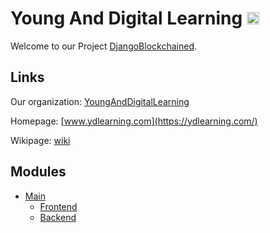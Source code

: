 
# Young And Digital Learning <img src="https://lh3.googleusercontent.com/wA9udP26HzP6hCG5JTUKRh70cBlcJthMSoePE3y_HaVlkaF7fGtVt4pQsW1uX-CTeMJz6srb30vOBHReuhVmrZhJWZGkvIbg0oOpQ8oDLt3EQtkDV8egxIjAHsD0sofhTiLU9mU3=w1440-h681-no" height="20">

Welcome to our Project [DjangoBlockchained](https://github.com/YoungAndDigitalLearning/DjangoBlockchained).

## Links 
Our organization: [YoungAndDigitalLearning](https://github.com/YoungAndDigitalLearning)

Homepage: [www.ydlearning.com](https://ydlearning.com/)

Wikipage: [wiki](https://github.com/YoungAndDigitalLearning/DjangoBlockchained/wiki)

## Modules

- [Main](https://github.com/YoungAndDigitalLearning/DjangoBlockchained)
  - [Frontend](https://github.com/YoungAndDigitalLearning/djangoblockchained-frontend)
  - [Backend](https://github.com/YoungAndDigitalLearning/djangoblockchained-backend)

